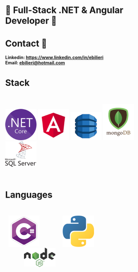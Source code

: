 # 👋 Full-Stack .NET & Angular Developer 👋

# Contact 💬
**Linkedin: https://www.linkedin.com/in/ebilieri**
<br>
**Email:    ebilieri@hotmail.com**

# Stack
<br>
<p align="left">
  <img src="https://github.com/ebilieri/ebilieri/blob/main/assets/NET_Core_Logo.svg" width="100" title=".Net Core">
  <img src="https://github.com/ebilieri/ebilieri/blob/main/assets/Angular.png" width="100" title="Angular">
  <img src="https://github.com/ebilieri/ebilieri/blob/main/assets/DynamoDB.png" width="100" title="DynamoDB">
  <img src="https://github.com/ebilieri/ebilieri/blob/main/assets/mongodb-logo.png" width="100" title="MongoDB">
  <img src="https://github.com/ebilieri/ebilieri/blob/main/assets/ms-sql-server.png" width="100" title="Microsoft SQL Server">
</p>
<br>

# Languages
<br>
<p align="left">
  <img src="https://github.com/ebilieri/ebilieri/blob/main/assets/c%23.png" width="100" title="C#" hspace="10">
  <img src="https://github.com/ebilieri/ebilieri/blob/main/assets/python.png" width="100" title="Python" hspace="60">
  <img src="https://github.com/ebilieri/ebilieri/blob/main/assets/node-js.png" width="100" title="Node JS" hspace="60">
</p>
<br>
<br>
<!--
**ebilieri/ebilieri** is a ✨ _special_ ✨ repository because its `README.md` (this file) appears on your GitHub profile.

Here are some ideas to get you started:

- 🔭 I’m currently working on ...
- 🌱 I’m currently learning ...
- 👯 I’m looking to collaborate on ...
- 🤔 I’m looking for help with ...
- 💬 Ask me about ...
- 📫 How to reach me: ...
- 😄 Pronouns: ...
- ⚡ Fun fact: ...
-->
